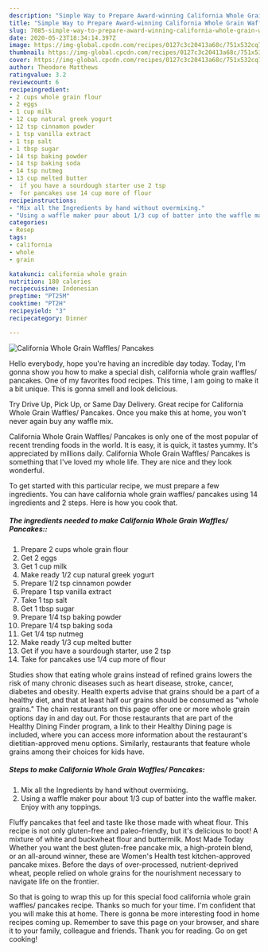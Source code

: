 ```yaml
---
description: "Simple Way to Prepare Award-winning California Whole Grain Waffles/ Pancakes"
title: "Simple Way to Prepare Award-winning California Whole Grain Waffles/ Pancakes"
slug: 7085-simple-way-to-prepare-award-winning-california-whole-grain-waffles-pancakes
date: 2020-05-23T18:34:14.397Z
image: https://img-global.cpcdn.com/recipes/0127c3c20413a68c/751x532cq70/california-whole-grain-waffles-pancakes-recipe-main-photo.jpg
thumbnail: https://img-global.cpcdn.com/recipes/0127c3c20413a68c/751x532cq70/california-whole-grain-waffles-pancakes-recipe-main-photo.jpg
cover: https://img-global.cpcdn.com/recipes/0127c3c20413a68c/751x532cq70/california-whole-grain-waffles-pancakes-recipe-main-photo.jpg
author: Theodore Matthews
ratingvalue: 3.2
reviewcount: 6
recipeingredient:
- 2 cups whole grain flour
- 2 eggs
- 1 cup milk
- 12 cup natural greek yogurt
- 12 tsp cinnamon powder
- 1 tsp vanilla extract
- 1 tsp salt
- 1 tbsp sugar
- 14 tsp baking powder
- 14 tsp baking soda
- 14 tsp nutmeg
- 13 cup melted butter
-  if you have a sourdough starter use 2 tsp
-  for pancakes use 14 cup more of flour
recipeinstructions:
- "Mix all the Ingredients by hand without overmixing."
- "Using a waffle maker pour about 1/3 cup of batter into the waffle maker. Enjoy with any toppings."
categories:
- Resep
tags:
- california
- whole
- grain

katakunci: california whole grain
nutrition: 180 calories
recipecuisine: Indonesian
preptime: "PT25M"
cooktime: "PT2H"
recipeyield: "3"
recipecategory: Dinner

---
```



![California Whole Grain Waffles/ Pancakes](https://img-global.cpcdn.com/recipes/0127c3c20413a68c/751x532cq70/california-whole-grain-waffles-pancakes-recipe-main-photo.jpg)

Hello everybody, hope you're having an incredible day today. Today, I'm gonna show you how to make a special dish, california whole grain waffles/ pancakes. One of my favorites food recipes. This time, I am going to make it a bit unique. This is gonna smell and look delicious.

Try Drive Up, Pick Up, or Same Day Delivery. Great recipe for California Whole Grain Waffles/ Pancakes. Once you make this at home, you won&#39;t never again buy any waffle mix.

California Whole Grain Waffles/ Pancakes is only one of the most popular of recent trending foods in the world. It is easy, it is quick, it tastes yummy. It's appreciated by millions daily. California Whole Grain Waffles/ Pancakes is something that I've loved my whole life. They are nice and they look wonderful.


To get started with this particular recipe, we must prepare a few ingredients. You can have california whole grain waffles/ pancakes using 14 ingredients and 2 steps. Here is how you cook that.

##### The ingredients needed to make California Whole Grain Waffles/ Pancakes::

1. Prepare 2 cups whole grain flour
1. Get 2 eggs
1. Get 1 cup milk
1. Make ready 1/2 cup natural greek yogurt
1. Prepare 1/2 tsp cinnamon powder
1. Prepare 1 tsp vanilla extract
1. Take 1 tsp salt
1. Get 1 tbsp sugar
1. Prepare 1/4 tsp baking powder
1. Prepare 1/4 tsp baking soda
1. Get 1/4 tsp nutmeg
1. Make ready 1/3 cup melted butter
1. Get  if you have a sourdough starter, use 2 tsp
1. Take  for pancakes use 1/4 cup more of flour


Studies show that eating whole grains instead of refined grains lowers the risk of many chronic diseases such as heart disease, stroke, cancer, diabetes and obesity. Health experts advise that grains should be a part of a healthy diet, and that at least half our grains should be consumed as &#34;whole grains.&#34; The chain restaurants on this page oﬀer one or more whole grain options day in and day out. For those restaurants that are part of the Healthy Dining Finder program, a link to their Healthy Dining page is included, where you can access more information about the restaurant&#39;s dietitian-approved menu options. Similarly, restaurants that feature whole grains among their choices for kids have. 

##### Steps to make California Whole Grain Waffles/ Pancakes:

1. Mix all the Ingredients by hand without overmixing.
1. Using a waffle maker pour about 1/3 cup of batter into the waffle maker. Enjoy with any toppings.


Fluffy pancakes that feel and taste like those made with wheat flour. This recipe is not only gluten-free and paleo-friendly, but it&#39;s delicious to boot! A mixture of white and buckwheat flour and buttermilk. Most Made Today Whether you want the best gluten-free pancake mix, a high-protein blend, or an all-around winner, these are Women&#39;s Health test kitchen-approved pancake mixes. Before the days of over-processed, nutrient-deprived wheat, people relied on whole grains for the nourishment necessary to navigate life on the frontier. 

So that is going to wrap this up for this special food california whole grain waffles/ pancakes recipe. Thanks so much for your time. I'm confident that you will make this at home. There is gonna be more interesting food in home recipes coming up. Remember to save this page on your browser, and share it to your family, colleague and friends. Thank you for reading. Go on get cooking!
